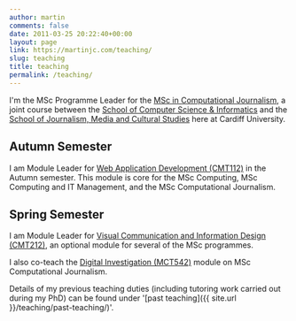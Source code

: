 ```yaml
---
author: martin
comments: false
date: 2011-03-25 20:22:40+00:00
layout: page
link: https://martinjc.com/teaching/
slug: teaching
title: teaching
permalink: /teaching/
---
```


I'm the MSc Programme Leader for the [MSc in Computational Journalism](http://www.cardiff.ac.uk/jomec/degreeprogrammes/pgmasters/msc_computational_journalism/index.html), a joint course between the [School of Computer Science & Informatics](http://www.cs.cf.ac.uk/) and the [School of Journalism, Media and Cultural Studies](http://www.cardiff.ac.uk/jomec/index.html) here at Cardiff University.



## Autumn Semester



I am Module Leader for [Web Application Development (CMT112)](http://handbooks.data.cardiff.ac.uk/module/CMT112.html) in the Autumn semester. This module is core for the MSc Computing, MSc Computing and IT Management, and the MSc Computational Journalism.



## Spring Semester



I am Module Leader for [Visual Communication and Information Design (CMT212)](http://handbooks.data.cardiff.ac.uk/module/CMT212.html), an optional module for several of the MSc programmes.

I also co-teach the [Digital Investigation (MCT542)](http://handbooks.data.cardiff.ac.uk/module/MCT542.html) module on MSc Computational Journalism.







Details of my previous teaching duties (including tutoring work carried out during my PhD) can be found under '[past teaching]({{ site.url }}/teaching/past-teaching/)'.
